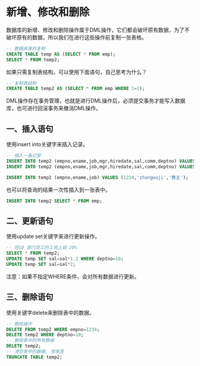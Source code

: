 # 新增、修改和删除

数据库的新增、修改和删除操作属于DML操作，它们都会破坏原有数据，为了不破坏原有的数据，所以我们在进行这些操作前复制一张表格。

```sql
-- 数据库表的复制
CREATE TABLE temp AS (SELECT * FROM emp);
SELECT * FROM temp2;
```

如果只需复制表结构，可以使用下面语句，自己思考为什么？

```sql
-- 复制表结构
CREATE TABLE temp2 AS (SELECT * FROM emp WHERE 1=2);
```

DML操作存在事务管理，也就是进行DML操作后，必须提交事务才能写入数据库，也可进行回滚事务来撤消DML操作。

## 一、插入语句

使用insert into关键字来插入记录。

```sql
-- 插入一条记录
INSERT INTO temp2 (empno,ename,job,mgr,hiredate,sal,comm,deptno) VALUES (1234,'zhangwuji','教主',7369,SYSDATE,50000.50,NULL,10);
INSERT INTO temp2 (empno,ename,job,mgr,hiredate,sal,comm,deptno) VALUES (1234,'张无忌','教主',7369,SYSDATE,50000.50,NULL,10);

INSERT INTO temp2 (empno,ename,job) VALUES (1234,'zhangwuji','教主');
```

也可以将查询的结果一次性插入到一张表中。

```sql
INSERT INTO temp2 SELECT * FROM emp;
```

## 二、更新语句

使用update set关键字来进行更新操作。

```sql
-- 将10 部门员工的工资上调 20%
SELECT * FROM temp2;
UPDATE temp SET sal=sal*1.2 WHERE deptno=10;
UPDATE temp SET sal=sal*2;
```

注意：如果不指定WHERE条件，会对所有数据进行更新。

## 三、删除语句

使用关键字delete来删除表中的数据。

```sql
-- 删除操作
DELETE FROM temp2 WHERE empno=1234;
DELETE temp2 WHERE deptno=10;
-- 删除表中的所有数据
DELETE temp2;
-- 清空表中的数据, 效率高
TRUNCATE TABLE temp2;
```


